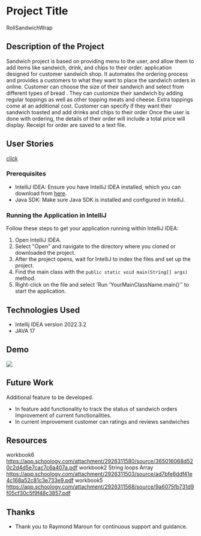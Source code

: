 # Project Title

RollSandwichWrap


## Description of the Project

Sandwich project is based on providing menu to the user, and allow them to add items like sandwich, drink, and chips 
to their order. application designed for customer sandwich shop. It automates the ordering process
and provides a customers to what they want to place the sandwich orders in online. 
Customer can choose the size of their sandwich and select from different types of bread .
They can customize their sandwich by adding regular toppings as well as other topping meats and cheese.
Extra toppings come at an additional cost. Customer can specify if they want their sandwich toasted and add drinks and chips to their order 
Once the user is done with ordering, the details of their order will include  a total price will display. Receipt for order are saved to a text file.


## User Stories
[click](https://github.com/users/AbiramiThavamani/projects/5/views/1) 

### Prerequisites

- IntelliJ IDEA: Ensure you have IntelliJ IDEA installed, which you can download from [here](https://www.jetbrains.com/idea/download/).
- Java SDK: Make sure Java SDK is installed and configured in IntelliJ.

### Running the Application in IntelliJ

Follow these steps to get your application running within IntelliJ IDEA:

1. Open IntelliJ IDEA.
2. Select "Open" and navigate to the directory where you cloned or downloaded the project.
3. After the project opens, wait for IntelliJ to index the files and set up the project.
4. Find the main class with the `public static void main(String[] args)` method.
5. Right-click on the file and select 'Run 'YourMainClassName.main()'' to start the application.

## Technologies Used

- Intellij IDEA version 2022.3.2
- JAVA 17

## Demo

<img src="sandwich.gif">

## Future Work

Additional feature to be developed.
- In feature add functionality to track the status of sandwich orders
Improvement of current functionalities.
- In current improvement customer can ratings and reviews sandwiches

## Resources
workbook6 https://app.schoology.com/attachment/2926311580/source/365016068d520c2d4d5e7cac7c6a407a.pdf
workbook2 String loops Array https://app.schoology.com/attachment/2926311503/source/ad7bfe6ddf41e4c168a52c81c3e733e9.pdf
workbook5 https://app.schoology.com/attachment/2926311568/source/9a6075fb731d9f05cf30c5f9f48c3857.pdf


## Thanks

- Thank you to Raymond Maroun for continuous support and guidance.


